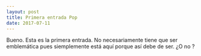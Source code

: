 ```yaml
---
layout: post
title: Primera entrada Pop
date: 2017-07-11
---
```



Bueno. Esta es la primera entrada. No necesariamente tiene que ser emblemática pues siemplemente está aquí porque así debe de ser. ¿O no ?
